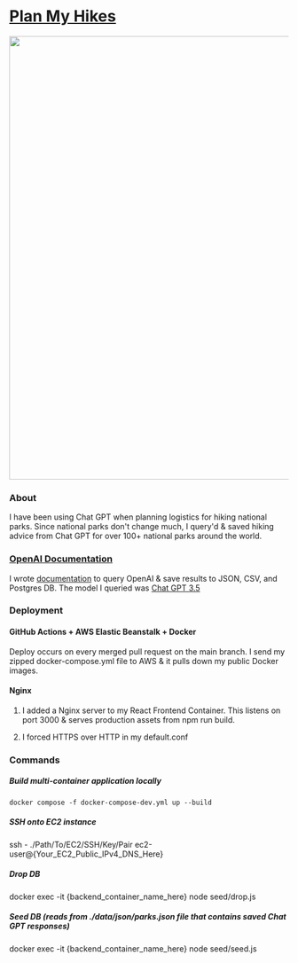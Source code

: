 # [Plan My Hikes](https://www.planmyhikes.com)

<p align="center"><img src="https://i.imgur.com/Im7naBI.png" width="800px"/></p>

### About

I have been using Chat GPT when planning logistics for hiking national parks. Since national parks don't change much, I query'd & saved hiking advice from Chat GPT for over 100+ national parks around the world. 

### [OpenAI Documentation](backend/template/README.md)

I wrote [documentation](backend/template/README.md) to query OpenAI & save results to JSON, CSV, and Postgres DB. The model I queried was [Chat GPT 3.5](https://platform.openai.com/docs/models/gpt-3-5)

### Deployment

#### GitHub Actions + AWS Elastic Beanstalk + Docker

Deploy occurs on every merged pull request on the main branch. I send my zipped docker-compose.yml file to AWS & it pulls down my public Docker images. 

#### Nginx
1) I added a Nginx server to my React Frontend Container. This listens on port 3000 & serves production assets from npm run build. 

2) I forced HTTPS over HTTP in my default.conf 

### Commands

##### Build multi-container application locally
`docker compose -f docker-compose-dev.yml up --build`

##### SSH onto EC2 instance

ssh - ./Path/To/EC2/SSH/Key/Pair ec2-user@{Your_EC2_Public_IPv4_DNS_Here}

##### Drop DB

docker exec -it {backend_container_name_here} node seed/drop.js

##### Seed DB (reads from ./data/json/parks.json file that contains saved Chat GPT responses)

docker exec -it {backend_container_name_here} node seed/seed.js
